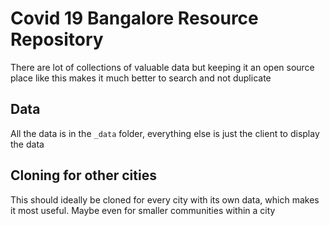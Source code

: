 # Covid 19 Bangalore Resource Repository

There are lot of collections of valuable data but keeping it an open source place like this makes it much better to search and not duplicate

## Data

All the data is in the `_data` folder, everything else is just the client to display the data

## Cloning for other cities

This should ideally be cloned for every city with its own data, which makes it most useful. Maybe even for smaller communities within a city
